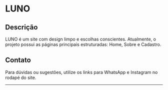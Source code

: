 # LUNO

## Descrição

LUNO é um site com design limpo e escolhas conscientes. Atualmente, o projeto possui as páginas principais estruturadas: Home, Sobre e Cadastro.

## Contato

Para dúvidas ou sugestões, utilize os links para WhatsApp e Instagram no rodapé do site.

---

